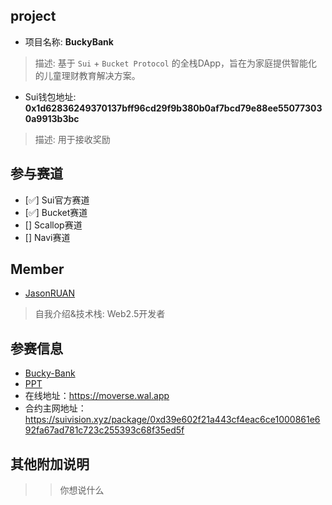 ## project
- 项目名称: **BuckyBank**
> 描述: 基于 `Sui` + `Bucket Protocol` 的全栈DApp，旨在为家庭提供智能化的儿童理财教育解决方案。
- Sui钱包地址: **0x1d62836249370137bff96cd29f9b380b0af7bcd79e88ee550773030a9913b3bc**
> 描述: 用于接收奖励

## 参与赛道
- [✅] Sui官方赛道
- [✅] Bucket赛道
- [] Scallop赛道
- [] Navi赛道

## Member
- [JasonRUAN](https://github.com/JasonRUAN)
> 自我介绍&技术栈: Web2.5开发者

## 参赛信息
- [Bucky-Bank](https://github.com/JasonRUAN/Bucky-Bank)
- [PPT](https://github.com/JasonRUAN/Bucky-Bank/blob/main/PPT/BuckyBank-PPT_rzexin.pdf)
- 在线地址：https://moverse.wal.app
- 合约主网地址：https://suivision.xyz/package/0xd39e602f21a443cf4eac6ce1000861e692fa67ad781c723c255393c68f35ed5f

## 其他附加说明
>> 你想说什么
